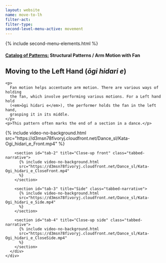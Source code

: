 ```yaml
---
layout: website
name: move-to-lh
filter-act:
filter-type:
second-level-menu-active: movement
---
```


{% include second-menu-elements.html %}

<main class="page-content">
  <div class="text-container">
    <h4>
      <a href="/movement/">Catalog of Patterns:</a> Structural Patterns / Arm
      Motion with Fan
    </h4>
    <h2>Moving to the Left Hand (<em>ōgi hidari e</em>)</h2>

    <p>
      Fan motion helps accentuate arm motion. There are various ways of holding
      the fan, which involve performing various motions. For a Left hand hold
      (<em>ōgi hidari e</em>), the performer holds the fan in the left hand,
      grasping it in its middle.
    </p>
    <p>This pattern often marks the end of a section in a dance.</p>
  </div>

  <div class="tabs-container">
    <div class="tabs-container__links">
      <div class="wrapper">
        <div id="tabs"></div>
      </div>
    </div>
    <div class="tabs-container__content">
      <div class="wrapper">
        <section id="tab-1" title="Front" class="tabbed-narrative">
          {% include video-no-background.html
          src="https://d3msn78fivoryj.cloudfront.net/Dance_sl/Kata-Ogi_hidari_e_Front.mp4"
          %}
        </section>

        <section id="tab-2" title="Close-up front" class="tabbed-narrative">
          {% include video-no-background.html
          src="https://d3msn78fivoryj.cloudfront.net/Dance_sl/Kata-Ogi_hidari_e_CloseFront.mp4"
          %}
        </section>

        <section id="tab-3" title="Side" class="tabbed-narrative">
          {% include video-no-background.html
          src="https://d3msn78fivoryj.cloudfront.net/Dance_sl/Kata-Ogi_hidari_e_Side.mp4"
          %}
        </section>

        <section id="tab-4" title="Close-up side" class="tabbed-narrative">
          {% include video-no-background.html
          src="https://d3msn78fivoryj.cloudfront.net/Dance_sl/Kata-Ogi_hidari_e_CloseSide.mp4"
          %}
        </section>
      </div>
    </div>
  </div>
</main>
